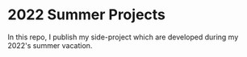 # 2022 Summer Projects
In this repo, I publish my side-project which are developed during my 2022's summer vacation.
